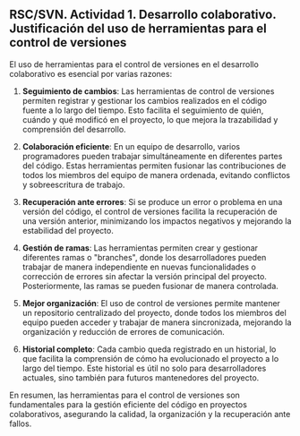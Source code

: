 ## RSC/SVN. Actividad 1. Desarrollo colaborativo. Justificación del uso de herramientas para el control de versiones

El uso de herramientas para el control de versiones en el desarrollo colaborativo es esencial por varias razones:

1. **Seguimiento de cambios**: Las herramientas de control de versiones permiten registrar y gestionar los cambios realizados en el código fuente a lo largo del tiempo. Esto facilita el seguimiento de quién, cuándo y qué modificó en el proyecto, lo que mejora la trazabilidad y comprensión del desarrollo.

2. **Colaboración eficiente**: En un equipo de desarrollo, varios programadores pueden trabajar simultáneamente en diferentes partes del código. Estas herramientas permiten fusionar las contribuciones de todos los miembros del equipo de manera ordenada, evitando conflictos y sobreescritura de trabajo.

3. **Recuperación ante errores**: Si se produce un error o problema en una versión del código, el control de versiones facilita la recuperación de una versión anterior, minimizando los impactos negativos y mejorando la estabilidad del proyecto.

4. **Gestión de ramas**: Las herramientas permiten crear y gestionar diferentes ramas o "branches", donde los desarrolladores pueden trabajar de manera independiente en nuevas funcionalidades o corrección de errores sin afectar la versión principal del proyecto. Posteriormente, las ramas se pueden fusionar de manera controlada.

5. **Mejor organización**: El uso de control de versiones permite mantener un repositorio centralizado del proyecto, donde todos los miembros del equipo pueden acceder y trabajar de manera sincronizada, mejorando la organización y reducción de errores de comunicación.

6. **Historial completo**: Cada cambio queda registrado en un historial, lo que facilita la comprensión de cómo ha evolucionado el proyecto a lo largo del tiempo. Este historial es útil no solo para desarrolladores actuales, sino también para futuros mantenedores del proyecto.

En resumen, las herramientas para el control de versiones son fundamentales para la gestión eficiente del código en proyectos colaborativos, asegurando la calidad, la organización y la recuperación ante fallos.
